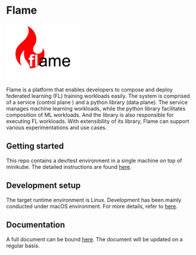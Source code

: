 # Flame

<img src="docs/images/logo.png" alt="flame logo" width="200"/>

Flame is a platform that enables developers to compose and deploy federated learning (FL) training workloads easily.
The system is comprised of a service (control plane ) and a python library (data plane).
The service manages machine learning workloads, while the python library facilitates composition of ML workloads.
And the library is also responsible for executing FL workloads.
With extensibility of its library, Flame can support various experimentations and use cases.

## Getting started
This repo contains a dev/test environment in a single machine on top of minikube.
The detailed instructions are found [here](docs/03-fiab.md).

## Development setup

The target runtime environment is Linux. Development has been mainly conducted under macOS environment.
For more details, refer to [here](docs/02-getting-started.md).

## Documentation

A full document can be bound [here](docs/README.md). The document will be updated on a regular basis.
